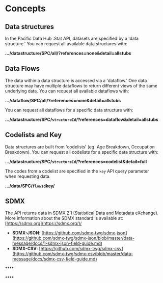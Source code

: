 # Concepts

## Data structures

In the Pacific Data Hub .Stat API, datasets are specified by a 'data structure.' You can request all available data structures with:

**.../datastructure/SPC/all/?references=none&detail=allstubs**

## Data Flows

The data within a data structure is accessed via a 'dataflow.' One data structure may have multiple dataflows to return different views of the same underlying data. You can request all available dataflows with:

**…/dataflow/SPC/all/?references=none&detail=allstubs**

You can request all dataflows for a specific data structure with:

**…/datastructure/SPC/`structureId`/?references=dataflow&detail=allstubs**

## Codelists and Key

Data structures are built from 'codelists' \(eg. Age Breakdown, Occupation Breakdown\). You can request all codelists for a specific data structure with:

**.../datastructure/SPC/`structureId`/?references=codelist&detail=full**

The codes from a codelist are specified in the `key` API query parameter when requesting data.

**.../data/SPC/`flowId`key/**

## SDMX

The API returns data in SDMX 2.1 \(Statistical Data and Metadata eXchange\). More information about the SDMX standard is available at: [https://sdmx.org](https://sdmx.org/)/

* **SDMX-JSON**: [https://github.com/sdmx-twg/sdmx-json](https://github.com/sdmx-twg/sdmx-json/blob/master/data-message/docs/1-sdmx-json-field-guide.md)
* **SDMX-CSV**: [https://github.com/sdmx-twg/sdmx-csv](https://github.com/sdmx-twg/sdmx-csv/blob/master/data-message/docs/sdmx-csv-field-guide.md)

\*\*\*\*

\*\*\*\*





